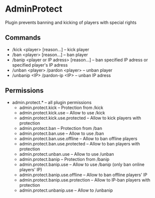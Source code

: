 # AdminProtect
Plugin prevents banning and kicking of players with special rights

## Commands
- /kick &lt;player&gt; [reason...] – kick player
- /ban &lt;player&gt; [reason...] – ban player
- /banip &lt;player or IP adress&gt; [reason...] – ban specified IP adress or specified player's IP adress
- /unban &lt;player&gt; /pardon &lt;player&gt; – unban player
- /unbanip &lt;IP&gt; /pardon-ip &lt;IP&gt; – unban IP adress
  
## Permissions
- admin.protect.* – all plugin permissions
  - admin.protect.kick – Protection from /kick
  - admin.protect.kick.use – Allow to use /kick
  - admin.protect.kick.use.protected – Allow to kick players with protection
  - admin.protect.ban – Protection from /ban
  - admin.protect.ban.use – Allow to use /ban
  - admin.protect.ban.use.offline – Allow to ban offline players
  - admin.protect.ban.use.protected – Allow to ban players with protection
  - admin.protect.unban.use – Allow to use /unban
  - admin.protect.banip – Protection from /banip
  - admin.protect.banip.use – Allow to use /banip (only ban online players' IP)
  - admin.protect.banip.use.offline – Allow to ban offline players' IP
  - admin.protect.banip.use.protection – Allow to IP-ban players with protection
  - admin.protect.unbanip.use – Allow to /unbanip
  
